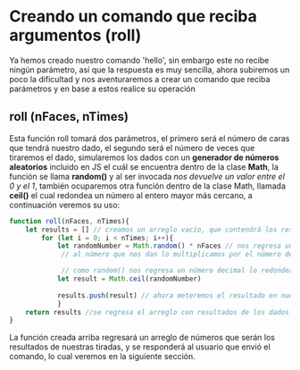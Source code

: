 # Creando un comando que reciba argumentos (roll)
Ya hemos creado nuestro comando 'hello', sin embargo este no recibe ningún parámetro, así que la respuesta es muy sencilla, ahora subiremos un poco la dificultad y nos aventuraremos a crear un comando que reciba parámetros y en base a estos realice su operación

## roll (nFaces, nTimes)
Esta función roll tomará dos parámetros, el primero será el número de caras que tendrá nuestro dado, el segundo será el número de veces que tiraremos el dado, simularemos los dados con un **generador de números aleatorios** incluido en JS el cuál se encuentra dentro de la clase **Math**, la función se llama **random()** y al ser invocada *nos devuelve un valor entre el 0 y el 1*, también ocuparemos otra función dentro de la clase
Math, llamada **ceil()** el cual redondea un número al entero mayor más cercano, a continuación veremos su uso:

```js
function roll(nFaces, nTimes){
    let results = [] // creamos un arreglo vacío, que contendrá los resultados
        for (let i = 0; i < nTimes; i++){
            let randomNumber = Math.random() * nFaces // nos regresa un número del 0 al 1
             // al número que nos dan lo multiplicamos por el número de caras

             // como random() nos regresa un número decimal lo redondearemos con ceil()
            let result = Math.ceil(randomNumber)
            
            results.push(result) // ahora meteremos el resultado en nuestro arreglo de resultados llamando la función push de nuestro arreglo de resultados
            }
    return results //se regresa el arreglo con resultados de los dados
}
```
La función creada arriba regresará un arreglo de números que serán los resultados de nuestras tiradas, y se responderá al usuario que envió el comando, lo cual veremos en la siguiente sección.
